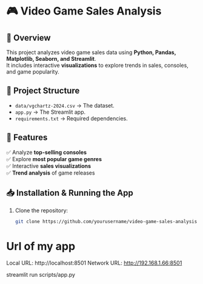 
# 🎮 Video Game Sales Analysis

## 📌 Overview
This project analyzes video game sales data using **Python, Pandas, Matplotlib, Seaborn, and Streamlit**.  
It includes interactive **visualizations** to explore trends in sales, consoles, and game popularity.

## 📂 Project Structure
- `data/vgchartz-2024.csv` → The dataset.
- `app.py` → The Streamlit app.
- `requirements.txt` → Required dependencies.

## 🚀 Features
✅ Analyze **top-selling consoles**  
✅ Explore **most popular game genres**  
✅ Interactive **sales visualizations**  
✅ **Trend analysis** of game releases  

## 📥 Installation & Running the App
1. Clone the repository:
   ```bash
   git clone https://github.com/yourusername/video-game-sales-analysis.git

# Url of my app 
  Local URL: http://localhost:8501
  Network URL: http://192.168.1.66:8501

streamlit run scripts/app.py
